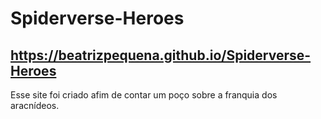 # Spiderverse-Heroes
## https://beatrizpequena.github.io/Spiderverse-Heroes

Esse site foi criado afim de contar um poço sobre a franquia dos aracnídeos.
